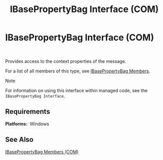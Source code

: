 ﻿---
title: IBasePropertyBag Interface (COM)
TOCTitle: IBasePropertyBag Interface (COM)
ms:assetid: d9cab7bd-1424-48f3-806f-0c7501ccc14a
ms:mtpsurl: https://msdn.microsoft.com/en-us/library/Aa578712(v=BTS.80)
ms:contentKeyID: 51531751
ms.date: 08/30/2017
mtps_version: v=BTS.80
---

# IBasePropertyBag Interface (COM)

 

Provides access to the context properties of the message.

For a list of all members of this type, see [IBasePropertyBag Members](ibasepropertybag-members-com.md).


> [!NOTE]
> <P>For information on using this interface within managed code, see the <CODE>IBasePropertyBag Interface</CODE>.</P>



## Requirements

**Platforms:**  Windows

## See Also

[IBasePropertyBag Members (COM)](ibasepropertybag-members-com.md)


